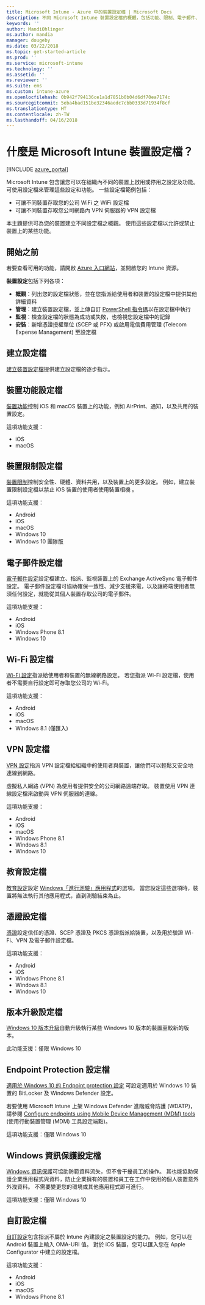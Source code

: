 ```yaml
---
title: Microsoft Intune - Azure 中的裝置設定檔 | Microsoft Docs
description: 不同 Microsoft Intune 裝置設定檔的概觀，包括功能、限制、電子郵件、Wi-Fi、VPN、教育、憑證、升級 Windows 10、BitLocker 與 Windows defender、Windows 資訊保護，以及 Azure 入口網站的自訂裝置設定。 使用這些設定檔來管理及保護資料和公司中的裝置。
keywords: ''
author: MandiOhlinger
ms.author: mandia
manager: dougeby
ms.date: 03/22/2018
ms.topic: get-started-article
ms.prod: ''
ms.service: microsoft-intune
ms.technology: ''
ms.assetid: ''
ms.reviewer: ''
ms.suite: ems
ms.custom: intune-azure
ms.openlocfilehash: 0b942f794136ce1a1d7851b0b04d6df70ea7174c
ms.sourcegitcommit: 5eba4bad151be32346aedc7cbb0333d71934f8cf
ms.translationtype: HT
ms.contentlocale: zh-TW
ms.lasthandoff: 04/16/2018
---
```

# <a name="what-are-microsoft-intune-device-profiles"></a>什麼是 Microsoft Intune 裝置設定檔？

[!INCLUDE [azure_portal](./includes/azure_portal.md)]

Microsoft Intune 包含讓您可以在組織內不同的裝置上啟用或停用之設定及功能。 可使用設定檔來管理這些設定和功能。 一些設定檔範例包括： 

- 可讓不同裝置存取您的公司 WiFi 之 WiFi 設定檔
- 可讓不同裝置存取您公司網路內 VPN 伺服器的 VPN 設定檔

本主題提供可為您的裝置建立不同設定檔之概觀。 使用這些設定檔以允許或禁止裝置上的某些功能。

## <a name="before-you-begin"></a>開始之前
若要查看可用的功能，請開啟 [Azure 入口網站](https://portal.azure.com)，並開啟您的 Intune 資源。 

**裝置設定**包括下列各項：

- **概觀**：列出您的設定檔狀態，並在您指派給使用者和裝置的設定檔中提供其他詳細資料
- **管理**：建立裝置設定檔，並上傳自訂 [PowerShell 指令碼](intune-management-extension.md)以在設定檔中執行
- **監視**：檢查設定檔的狀態為成功或失敗，也檢視您設定檔中的記錄
- **安裝**：新增憑證授權單位 (SCEP 或 PFX) 或啟用電信費用管理 (Telecom Expense Management) 至設定檔

## <a name="create-the-profile"></a>建立設定檔

[建立裝置設定檔](device-profile-create.md)提供建立設定檔的逐步指示。 

## <a name="device-features-profile"></a>裝置功能設定檔

[裝置功能](device-features-configure.md)控制 iOS 和 macOS 裝置上的功能，例如 AirPrint、通知，以及共用的裝置設定。

這項功能支援：  
- iOS 
- macOS

## <a name="device-restrictions-profile"></a>裝置限制設定檔
[裝置限制](device-restrictions-configure.md)控制安全性、硬體、資料共用，以及裝置上的更多設定。 例如，建立裝置限制設定檔以禁止 iOS 裝置的使用者使用裝置相機 。 

這項功能支援： 

- Android
- iOS
- macOS
- Windows 10
- Windows 10 團隊版

## <a name="email-profile"></a>電子郵件設定檔
[電子郵件設定](email-settings-configure.md)設定檔建立、指派、監視裝置上的 Exchange ActiveSync 電子郵件設定。 電子郵件設定檔可協助確保一致性、減少支援來電，以及讓終端使用者無須任何設定，就能從其個人裝置存取公司的電子郵件。 

這項功能支援： 

- Android
- iOS
- Windows Phone 8.1
- Windows 10

## <a name="wi-fi-profile"></a>Wi-Fi 設定檔
[Wi-Fi 設定](wi-fi-settings-configure.md)指派給使用者和裝置的無線網路設定。 若您指派 Wi-Fi 設定檔，使用者不需要自行設定即可存取您公司的 Wi-Fi。 

這項功能支援： 

- Android
- iOS
- macOS
- Windows 8.1 (僅匯入)

## <a name="vpn-profile"></a>VPN 設定檔
[VPN 設定](vpn-settings-configure.md)指派 VPN 設定檔給組織中的使用者與裝置，讓他們可以輕鬆又安全地連線到網路。 

虛擬私人網路 (VPN) 為使用者提供安全的公司網路遠端存取。 裝置使用 VPN 連線設定檔來啟動與 VPN 伺服器的連線。 

這項功能支援： 

- Android
- iOS
- macOS
- Windows Phone 8.1
- Windows 8.1
- Windows 10

## <a name="education-profile"></a>教育設定檔
[教育設定](education-settings-configure.md)設定 [Windows「進行測驗」應用程式](https://education.microsoft.com/gettrained/win10takeatest)的選項。 當您設定這些選項時，裝置將無法執行其他應用程式，直到測驗結束為止。

## <a name="certificates-profile"></a>憑證設定檔
[憑證](certificates-configure.md)設定信任的憑證、SCEP 憑證及 PKCS 憑證指派給裝置，以及用於驗證 Wi-Fi、VPN 及電子郵件設定檔。

這項功能支援： 

- Android
- iOS
- Windows Phone 8.1
- Windows 8.1
- Windows 10

## <a name="edition-upgrade-profile"></a>版本升級設定檔
[Windows 10 版本升級](edition-upgrade-configure-windows-10.md)自動升級執行某些 Windows 10 版本的裝置至較新的版本。

此功能支援：僅限 Windows 10

## <a name="endpoint-protection-profile"></a>Endpoint Protection 設定檔
[適用於 Windows 10 的 Endpoint protection 設定](endpoint-protection-windows-10.md) 可設定適用於 Windows 10 裝置的 BitLocker 及 Windows Defender 設定。

若要使用 Microsoft Intune 上架 Windows Defender 進階威脅防護 (WDATP)，請參閱 [Configure endpoints using Mobile Device Management (MDM) tools](https://docs.microsoft.com/windows/security/threat-protection/windows-defender-atp/configure-endpoints-mdm-windows-defender-advanced-threat-protection) (使用行動裝置管理 (MDM) 工具設定端點)。

這項功能支援：僅限 Windows 10

## <a name="windows-information-protection-profile"></a>Windows 資訊保護設定檔
[Windows 資訊保護](windows-information-protection-configure.md)可協助防範資料流失，但不會干擾員工的操作。 其也能協助保護企業應用程式與資料，防止企業擁有的裝置和員工在工作中使用的個人裝置意外外洩資料。 不需要變更您的環境或其他應用程式即可進行。

這項功能支援：僅限 Windows 10

## <a name="custom-profile"></a>自訂設定檔
[自訂設定](custom-settings-configure.md)包含指派不屬於 Intune 內建設定之裝置設定的能力。 例如，您可以在 Android 裝置上輸入 OMA-URI 值。 對於 iOS 裝置，您可以匯入您在 Apple Configurator 中建立的設定檔。 

這項功能支援：

- Android
- iOS
- macOS
- Windows Phone 8.1